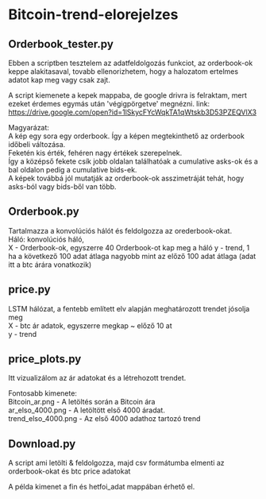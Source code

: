 # Bitcoin-trend-elorejelzes

## Orderbook_tester.py
Ebben a scriptben tesztelem az adatfeldolgozás funkciot, az orderbook-ok keppe alakitasaval, tovabb ellenorizhetem, hogy a halozatom ertelmes adatot kap meg vagy csak zajt.

A script kiemenete a kepek mappaba, de google drivra is felraktam, mert ezeket érdemes egymás után 'végigpörgetve' megnézni.
link: https://drive.google.com/open?id=1lSkycFYcWqkTA1qWtskb3D53PZEQVlX3

Magyarázat: </br>
A kép egy sora egy orderbook. Így a képen megtekinthető az orderbook időbeli változása. </br>
Feketén kis érték, fehéren nagy értékek szerepelnek. </br>
Így a középső fekete csík jobb oldalan találhatóak a cumulative asks-ok és a bal oldalon pedig a cumulative bids-ek.<br />
A képek továbbá jól mutatják az orderbook-ok asszimetráját tehát, hogy asks-ból vagy bids-ből van több. 


## Orderbook.py
Tartalmazza a konvolúciós hálót és feldolgozza az orederbook-okat.  </br>
Háló: konvolúciós háló, </br>
X - Orderbook-ok, egyszerre 40 Orderbook-ot kap meg a háló
y - trend, 1 ha a következő 100 adat átlaga nagyobb mint az előző 100 adat átlaga
(adat itt a btc árára vonatkozik)

## price.py

LSTM hálózat, a fentebb említett elv alapján meghatározott trendet jósolja meg </br>
X - btc ár adatok, egyszerre megkap ~ előző 10 at </br>
y - trend </br>

## price_plots.py
Itt vizualizálom az ár adatokat és a létrehozott trendet. </br>

Fontosabb kimenete:<br />
Bitcoin_ar.png - A letöltés során a Bitcoin ára </br>
ar_elso_4000.png - A letöltött első 4000 áradat. </br>
trend_elso_4000.png - Az első 4000 adathoz tartozó trend </br>
## Download.py

A script ami letölti & feldolgozza, majd csv formátumba elmenti az orderbook-okat és btc price adatokat

A példa kimenet a fin és hetfoi_adat mappában érhető el.</br>






